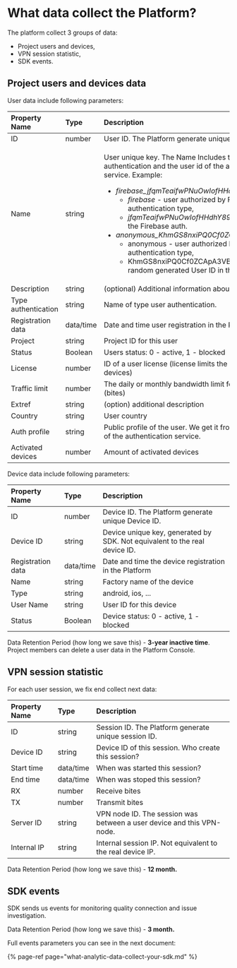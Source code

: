 # What data collect the Platform?

The platform collect 3 groups of data:

* Project users and devices,
* VPN session statistic,
* SDK events.

## Project users and devices data

User data include following parameters:

<table>
  <thead>
    <tr>
      <th style="text-align:left"><b>Property Name</b>
      </th>
      <th style="text-align:left"><b>Type</b>
      </th>
      <th style="text-align:left"><b>Description</b>
      </th>
    </tr>
  </thead>
  <tbody>
    <tr>
      <td style="text-align:left">ID</td>
      <td style="text-align:left">number</td>
      <td style="text-align:left">User ID. The Platform generate unique User ID.</td>
    </tr>
    <tr>
      <td style="text-align:left">Name</td>
      <td style="text-align:left">string</td>
      <td style="text-align:left">
        <p>User unique key. The Name Includes the type of user authentication and
          the user id of the authentication service. Example:</p>
        <ul>
          <li><em>firebase_jfqmTeaifwPNuOwIofHHdhY89Po1</em>
            <ul>
              <li><em>firebase</em> - user authorized by Firebase authentication type,</li>
              <li><em>jfqmTeaifwPNuOwIofHHdhY89Po1</em> - user id in the Firebase auth.</li>
            </ul>
          </li>
          <li><em>anonymous_KhmGS8nxiPQ0Cf0ZCApA3VBF8uS2</em>
            <ul>
              <li>anonymous - user authorized by Anonymous authentication type,</li>
              <li>KhmGS8nxiPQ0Cf0ZCApA3VBF8uS2 - random generated User ID in the Platform</li>
            </ul>
          </li>
        </ul>
      </td>
    </tr>
    <tr>
      <td style="text-align:left">Description</td>
      <td style="text-align:left">string</td>
      <td style="text-align:left">(optional) Additional information about a user.</td>
    </tr>
    <tr>
      <td style="text-align:left">Type authentication</td>
      <td style="text-align:left">string</td>
      <td style="text-align:left">Name of type user authentication.</td>
    </tr>
    <tr>
      <td style="text-align:left">Registration data</td>
      <td style="text-align:left">data/time</td>
      <td style="text-align:left">Date and time user registration in the Platform</td>
    </tr>
    <tr>
      <td style="text-align:left">Project</td>
      <td style="text-align:left">string</td>
      <td style="text-align:left">Project ID for this user</td>
    </tr>
    <tr>
      <td style="text-align:left">Status</td>
      <td style="text-align:left">Boolean</td>
      <td style="text-align:left">Users status: 0 - active, 1 - blocked</td>
    </tr>
    <tr>
      <td style="text-align:left">License</td>
      <td style="text-align:left">number</td>
      <td style="text-align:left">ID of a user license (license limits the number of devices)</td>
    </tr>
    <tr>
      <td style="text-align:left">Traffic limit</td>
      <td style="text-align:left">number</td>
      <td style="text-align:left">The daily or monthly bandwidth limit for this user (bites)</td>
    </tr>
    <tr>
      <td style="text-align:left">Extref</td>
      <td style="text-align:left">string</td>
      <td style="text-align:left">(option) additional description</td>
    </tr>
    <tr>
      <td style="text-align:left">Country</td>
      <td style="text-align:left">string</td>
      <td style="text-align:left">User country</td>
    </tr>
    <tr>
      <td style="text-align:left">Auth profile</td>
      <td style="text-align:left">string</td>
      <td style="text-align:left">Public profile of the user. We get it from the response of the authentication
        service.</td>
    </tr>
    <tr>
      <td style="text-align:left">Activated devices</td>
      <td style="text-align:left">number</td>
      <td style="text-align:left">Amount of activated devices</td>
    </tr>
  </tbody>
</table>

Device data include following parameters:

| **Property Name** | **Type** | **Description** |
| :--- | :--- | :--- |
| ID | number | Device ID. The Platform generate unique Device ID. |
| Device ID | string | Device unique key, generated by SDK. Not equivalent to the real device ID. |
| Registration data | data/time | Date and time the device registration in the Platform |
| Name | string | Factory name of the device |
| Type | string | android, ios, ... |
| User Name | string | User ID for this device |
| Status | Boolean | Device status: 0 - active, 1 - blocked |

Data Retention Period \(how long we save this\) - **3-year inactive time**. Project members can delete a user data in the Platform Console.

## VPN session statistic

For each user session, we fix end collect next data:

| **Property Name** | **Type** | **Description** |
| :--- | :--- | :--- |
| ID | string | Session ID. The Platform generate unique session ID. |
| Device ID | string | Device ID of this session. Who create this session? |
| Start time | data/time | When was started this session? |
| End time | data/time | When was stoped this session? |
| RX | number | Receive bites |
| TX | number | Transmit bites |
| Server ID | string | VPN node ID. The session was between a user device and this VPN-node. |
| Internal IP | string | Internal session IP. Not equivalent to the real device IP. |

Data Retention Period \(how long we save this\) - **12 month.**

## SDK events

 SDK sends us events for monitoring quality connection and issue investigation.  

Data Retention Period \(how long we save this\) - **3 month.**

Full events parameters you can see in the next document:

{% page-ref page="what-analytic-data-collect-your-sdk.md" %}







